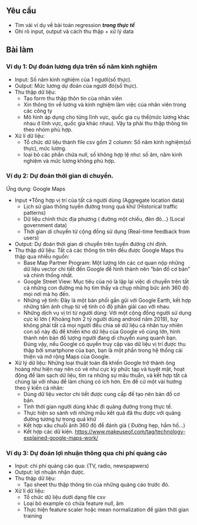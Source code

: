 ## Yêu cầu
* Tìm vài ví dụ về bài toán regression _**trong thực tế**_
* Ghi rõ input, output và cách thu thập + xử lý data
## Bài làm
### Ví dụ 1: Dự đoán lương dựa trên số năm kinh nghiệm
* Input: Số năm kinh nghiệm của 1 người(số thực).
* Output: Mức lương dự đoán của người đó(số thực).
* Thu thập dữ liệu:
    * Tạo form thu thập thôn tin của nhân viên
    * Xin thông tin về lương và kinh nghiệm làm việc của nhân viên trong các công ty
    * Mô hình áp dụng cho từng lĩnh vực, quốc gia cụ thể(mức lương khác nhau ở lĩnh vực, quốc gia khác nhau). Vậy ta phải thu thập thông tin theo nhóm phù hợp.
* Xử lí dữ liệu:
    * Tổ chức dữ liệu thành file csv gồm 2 column: Số năm kinh nghiệm(số thực), mức lương.
    * loại bỏ các phần chứa null, số không hợp lệ như: số âm, năm kinh nghiệm và mức lương không phù hợp.
### Ví dụ 2: Dự đoán thời gian di chuyển.
Ứng dụng: Google Maps
* Input
    *Tổng hợp vị trí của tất cả người dùng (Aggregate location data)
    * Lịch sử giao thông tuyến đường trong quá khứ (Historical traffic patterns)
    * Dữ liệu chính thức địa phương ( đường một chiều, đèn đỏ…) (Local government data)
    * Thời gian di chuyển từ cộng đồng sử dụng (Real-time feedback from users)
* Output: Dự đoán thời gian di chuyển trên tuyến đường chỉ định.
* Thu thập dữ liệu:
Tất cả các thông tin trên đều được Google Maps thu thập qua nhiều nguồn:
    * Base Map Partner Program: Một lượng lớn các cơ quan nộp những dữ liệu vector chi tiết đến Google để hình thành nên “bản đồ cơ bản” và chính thống nhất.
    * Google Street View: Mục tiêu của nó là lặp lại việc di chuyển trên tất cả những con đường mà họ tìm thấy và chụp những bức ảnh 360 độ mọi nơi mà họ đến. 
    * Những vệ tinh:  Đây là một bản phối gần gũi với Google Earth, kết hợp những tấm ảnh chụp từ vệ tinh có độ phân giải cao với nhau.
    * Những dịch vụ vị trí từ người dùng: Với một cộng đồng người sử dụng cực kì lớn ( Khoảng hơn 2 tỷ người dùng android năm 2019), tuy không phải tất cả mọi người đều chia sẽ dữ liệu cá nhân tuy nhiên con số này đủ để khiến kho dữ liệu của Google vô cùng lớn, hình thành nên bản đồ lượng người đang di chuyển xung quanh bạn. Đúng vậy, nếu Google có quyền truy cập vào dữ liệu vị trí được thu thập bởi smartphone của bạn, bạn là một phần trong hệ thống cải thiện và mở rộng Maps của Google.	
* Xử lý dữ liệu:
Những loại thuật toán đã khiến Google trở thành ông hoàng như hiện nay nên có vẻ như cực kỳ phức tạp và tuyệt mật, hoạt động để làm sạch dữ liệu, tìm ra những sự mâu thuẫn, và kết hợp tất cả chúng lại với nhau để làm chúng có ích hơn. Em đề cử một vài hướng theo ý kiến cá nhân:
    * Dùng dữ liệu vector chi tiết được cung cấp để tạo nên bản đồ cơ bản.
    * Tính thời gian người dùng khác đi quãng đường trong thực tế.
    * Thực hiện so sánh với những mẫu kết quả đã thu được với quãng đường tương tự trong quá khứ
    * Kết hợp xâu chuỗi ảnh 360 độ để đánh giá ( Đường hẹp, hầm hố…)
    * Kết hợp các dữ kiện.
    https://www.makeuseof.com/tag/technology-explained-google-maps-work/
### Ví dụ 3: Dự đoán lợi nhuận thông qua chi phí quảng cáo
* Input: chi phí quảng cáo qua: (TV, radio, newspapwers)
* Output: lợi nhuận nhận được.
* Thu thập dữ liệu:
    * Tạo sheet thu thập thông tin của những quảng cáo trước đó.
* Xử lí dữ liệu:
    * Tổ chức dữ liệu dưới dạng file csv
    * Loại bỏ example có chứa feature null, âm
    * Thực hiện feature scaler hoặc mean normalization để giảm thời gian training


